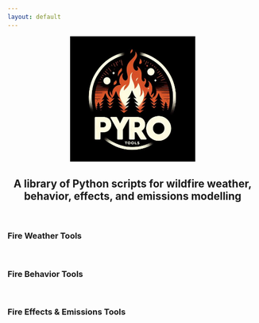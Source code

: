 ```yaml
---
layout: default
---
```


<p align="center" width="100%">
    <img width="50%" src="https://github.com/gagreene/PYroTools/blob/main/docs/assets/PYroTools_Image.jpg">
</p>
<h2 style="text-align: center;">A library of Python scripts for wildfire weather, behavior, effects, and emissions modelling</h2>
<p>&nbsp;</p>

### Fire Weather Tools
>

<p>&nbsp;</p>

### Fire Behavior Tools
>

<p>&nbsp;</p>

### Fire Effects & Emissions Tools
>

<p>&nbsp;</p>
